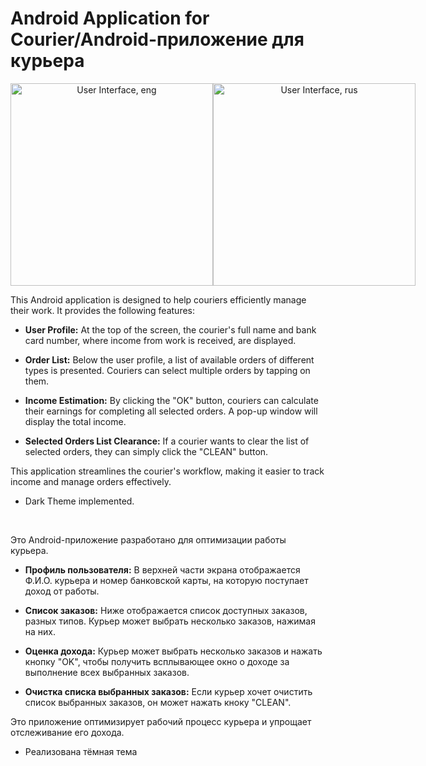 # Android Application for Courier/Android-приложение для курьера

<div align="center" style="display: flex; justify-content: space-between;">
    <img src="https://github.com/frelikhmax/android-courier-app/assets/112934628/07541f7b-e667-47d5-9a11-8f935247ab4d" alt="User Interface, eng" width="324">
    <img src="https://github.com/frelikhmax/android-courier-app/assets/112934628/3dac18bf-8abb-4adb-bae5-2ba05f414c49" alt="User Interface, rus" width="324">
</div>


This Android application is designed to help couriers efficiently manage their work. It provides the following features:

- **User Profile:** At the top of the screen, the courier's full name and bank card number, where income from work is received, are displayed.

- **Order List:** Below the user profile, a list of available orders of different types is presented. Couriers can select multiple orders by tapping on them.

- **Income Estimation:** By clicking the "OK" button, couriers can calculate their earnings for completing all selected orders. A pop-up window will display the total income.

- **Selected Orders List Clearance:** If a courier wants to clear the list of selected orders, they can simply click the "CLEAN" button.

This application streamlines the courier's workflow, making it easier to track income and manage orders effectively.
- Dark Theme implemented.

<br/>
  
Это Android-приложение разработано для оптимизации работы курьера.

- **Профиль пользователя:** В верхней части экрана отображается Ф.И.О. курьера и номер банковской карты, на которую поступает доход от работы.

- **Список заказов:** Ниже отображается список доступных заказов, разных типов. Курьер может выбрать несколько заказов, нажимая на них.

- **Оценка дохода:** Курьер может выбрать несколько заказов и нажать кнопку  "OK", чтобы получить всплывающее окно о доходе за выполнение всех выбранных заказов.

- **Очистка списка выбранных заказов:** Если курьер хочет очистить список выбранных заказов, он может нажать кноку "CLEAN".

Это приложение оптимизирует рабочий процесс курьера и упрощает отслеживание его дохода.
- Реализована тёмная тема
